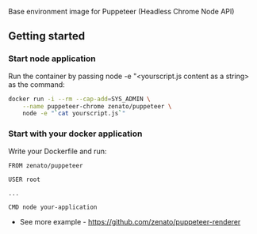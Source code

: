 Base environment image for Puppeteer (Headless Chrome Node API)

## Getting started

### Start node application
Run the container by passing node -e "<yourscript.js content as a string> as the command:

```bash
docker run -i --rm --cap-add=SYS_ADMIN \
    --name puppeteer-chrome zenato/puppeteer \
    node -e "`cat yourscript.js`"
```

### Start with your docker application
Write your Dockerfile and run:

```
FROM zenato/puppeteer

USER root

...

CMD node your-application
```

- See more example - https://github.com/zenato/puppeteer-renderer
